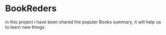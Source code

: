 # BookReders
in this project i have been shared the populer Books summary,
it will help us to learn new things.
